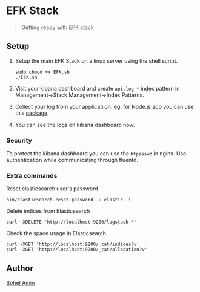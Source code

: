 # EFK Stack
> Getting ready with EFK stack

## Setup
1. Setup the main EFK Stack on a linux server using the shell script.
    ```
    sudo chmod +x EFK.sh
    ./EFK.sh
    ```

2. Visit your kibana dashboard and create `api.log-*` index pattern in Management->Stack Management->Index Patterns.

3. Collect your log from your applicatiion. eg. for Node.js app you can use this [package](https://github.com/fluent/fluent-logger-node).

4. You can see the logs on kibana dashboard now.


### Security
To protect the kibana dashboard you can use the `htpasswd` in nginx.
Use authentication while communicating through fluentd.

### Extra commands

Reset elasticsearch user's password
```
bin/elasticsearch-reset-password -u elastic -i
```

Delete indices from Elasticsearch
```
curl -XDELETE 'http://localhost:9200/logstash-*'
```
Check the space usage in Elasticsearch
```
curl -XGET 'http://localhost:9200/_cat/indices?v'
curl -XGET 'http://localhost:9200/_cat/allocation?v'
```

## Author

[Sohel Amin](http://sohelamin.com)
